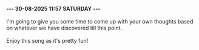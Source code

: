 <b>--- 30-08-2025 11:57 SATURDAY ---</b>
<br/><br/>
I'm going to give you some time to come up with your own thoughts based on whatever we have discovered till this point.
<br/><br/>
Enjoy this song as it's pretty fun!